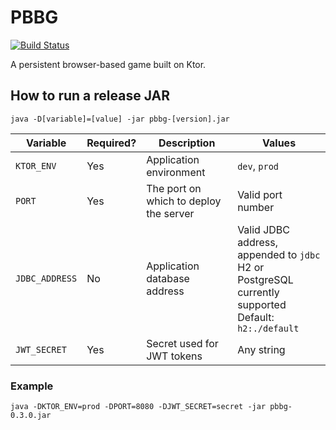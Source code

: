 # PBBG

[![Build Status](https://travis-ci.com/yzaoui/pbbg-api.svg?branch=master)](https://travis-ci.com/yzaoui/pbbg-api)

A persistent browser-based game built on Ktor.

## How to run a release JAR
`java -D[variable]=[value] -jar pbbg-[version].jar`

|Variable|Required?|Description|Values|
|---|---|---|---|
|`KTOR_ENV`|Yes|Application environment|`dev`, `prod`|
|`PORT`|Yes|The port on which to deploy the server|Valid port number|
|`JDBC_ADDRESS`|No|Application database address|Valid JDBC address, appended to `jdbc`<br>H2 or PostgreSQL currently supported<br>Default: `h2:./default`|
|`JWT_SECRET`|Yes|Secret used for JWT tokens|Any string|

### Example

`java -DKTOR_ENV=prod -DPORT=8080 -DJWT_SECRET=secret -jar pbbg-0.3.0.jar`
